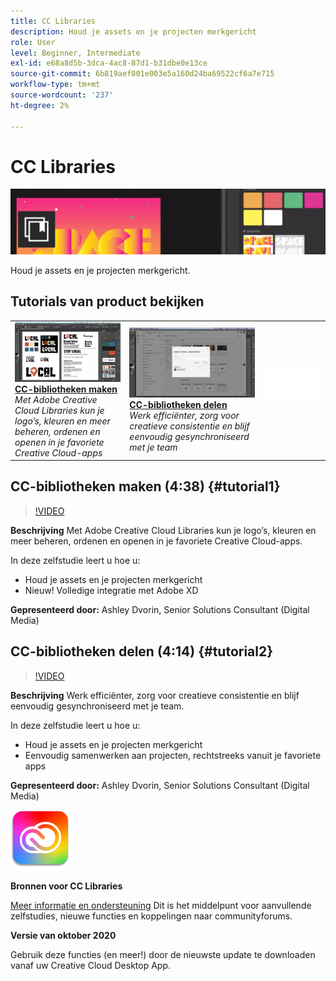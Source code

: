 ```yaml
---
title: CC Libraries
description: Houd je assets en je projecten merkgericht
role: User
level: Beginner, Intermediate
exl-id: e68a8d5b-3dca-4ac8-87d1-b31dbe0e13ce
source-git-commit: 6b819aef801e003e5a160d24ba69522cf6a7e715
workflow-type: tm+mt
source-wordcount: '237'
ht-degree: 2%

---
```


# CC Libraries

![Hoofdafbeelding van zelfstudie](../assets/CCLibs.jpg)

Houd je assets en je projecten merkgericht.

## Tutorials van product bekijken

<table style="table-layout:fixed">
<tr>
 <td>
   <a href="cclibraries.md#tutorial1">
      <img alt="CC-bibliotheken maken" src="../assets/libraries_create_dvorin_thumbnail.jpg" />
   </a>
    <div>
   <a href="cclibraries.md#tutorial1"><strong>CC-bibliotheken maken</strong></a>
    </div>
    <em>Met Adobe Creative Cloud Libraries kun je logo’s, kleuren en meer beheren, ordenen en openen in je favoriete Creative Cloud-apps</em>
    <br>
  </td>
   <td>
   <a href="cclibraries.md#tutorial2">
      <img alt="CC-bibliotheken delen" src="../assets/libraries_share_dvorin_thumbnail.jpg" />
   </a>
    <div>
   <a href="cclibraries.md#tutorial2"><strong>CC-bibliotheken delen</strong></a>
    </div>
    <em>Werk efficiënter, zorg voor creatieve consistentie en blijf eenvoudig gesynchroniseerd met je team</em>
    <br>
  </td>
  <td>
    <img alt="Spacer" src="../assets/Whitespacer.png" />
    <div>
    <br>
  </td>
</tr>
</table>

## CC-bibliotheken maken (4:38) {#tutorial1}

>[!VIDEO](https://video.tv.adobe.com/v/326802?hidetitle=true)

**Beschrijving**
Met Adobe Creative Cloud Libraries kun je logo’s, kleuren en meer beheren, ordenen en openen in je favoriete Creative Cloud-apps.

In deze zelfstudie leert u hoe u:
* Houd je assets en je projecten merkgericht
* Nieuw! Volledige integratie met Adobe XD

**Gepresenteerd door:**
Ashley Dvorin, Senior Solutions Consultant (Digital Media)

## CC-bibliotheken delen (4:14) {#tutorial2}

>[!VIDEO](https://video.tv.adobe.com/v/326803?hidetitle=true)

**Beschrijving**
Werk efficiënter, zorg voor creatieve consistentie en blijf eenvoudig gesynchroniseerd met je team.

In deze zelfstudie leert u hoe u:
* Houd je assets en je projecten merkgericht
* Eenvoudig samenwerken aan projecten, rechtstreeks vanuit je favoriete apps

**Gepresenteerd door:**
Ashley Dvorin, Senior Solutions Consultant (Digital Media)

![Logo CC Libraries](../assets/cc_appicon_96.png)

**Bronnen voor CC Libraries**

[Meer informatie en ondersteuning](https://helpx.adobe.com/creative-cloud/help/libraries.html) Dit is het middelpunt voor aanvullende zelfstudies, nieuwe functies en koppelingen naar communityforums.

**Versie van oktober 2020**

Gebruik deze functies (en meer!) door de nieuwste update te downloaden vanaf uw Creative Cloud Desktop App.
